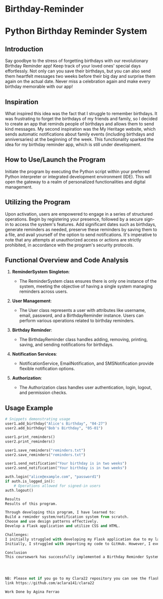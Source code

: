 # Birthday-Reminder
# Python Birthday Reminder System

## Introduction

Say goodbye to the stress of forgetting birthdays with our revolutionary Birthday Reminder app! Keep track of your loved ones' special days effortlessly. Not only can you save their birthdays, but you can also send them heartfelt messages two weeks before their big day and surprise them again on the actual date. Never miss a celebration again and make every birthday memorable with our app!

## Inspiration

What inspired this idea was the fact that I struggle to remember birthdays. It was frustrating to forget the birthdays of my friends and family, so I decided to create an app that reminds people of birthdays and allows them to send kind messages. My second inspiration was the My Heritage website, which sends automatic notifications about family events (including birthdays and anniversaries) at the beginning of the week. This functionality sparked the idea for my birthday reminder app, which is still under development.

## How to Use/Launch the Program

Initiate the program by executing the Python script within your preferred Python interpreter or integrated development environment (IDE). This will open the gateway to a realm of personalized functionalities and digital management.

## Utilizing the Program

Upon activation, users are empowered to engage in a series of structured operations. Begin by registering your presence, followed by a secure sign-in to access the system's features. Add significant dates such as birthdays, generate reminders as needed, preserve these reminders by saving them to a file, and avail yourself of the option to send notifications. It's imperative to note that any attempts at unauthorized access or actions are strictly prohibited, in accordance with the program's security protocols.

## Functional Overview and Code Analysis

1. **ReminderSystem Singleton**:
   - The ReminderSystem class ensures there is only one instance of the system, meeting the objective of having a single system managing reminders across users.

2. **User Management**:
   - The User class represents a user with attributes like username, email, password, and a BirthdayReminder instance. Users can perform various operations related to birthday reminders.

3. **Birthday Reminder**:
   - The BirthdayReminder class handles adding, removing, printing, saving, and sending notifications for birthdays.

4. **Notification Services**:
   - NotificationService, EmailNotification, and SMSNotification provide flexible notification options.

5. **Authorization**:
   - The Authorization class handles user authentication, login, logout, and permission checks.

## Usage Example

```python
# Snippets demonstrating usage
user1.add_birthday("Alice's Birthday", "04-27")
user2.add_birthday("Bob's Birthday", "05-01")

user1.print_reminders()
user2.print_reminders()

user1.save_reminders("reminders.txt")
user2.save_reminders("reminders.txt")

user1.send_notification("Your birthday is in two weeks")
user2.send_notification("Your birthday is in two weeks")

auth.login("alice@example.com", "password1")
if auth.is_logged_in():
    # Operations allowed for signed-in users
auth.logout()

Results
Results of this program.

Through developing this program, I have learned to:
Build a reminder system/notification system from scratch.
Choose and use design patterns effectively.
Develop a Flask application and utilize CSS and HTML.

Challenges:
I initially struggled with developing my Flask application due to my lack of prior experience. I learned from YouTube tutorials, which presented a bit of a challenge.
Initially, I struggled with importing my code to GitHub. However, I eventually figured out the process.

Conclusion
This coursework has successfully implemented a Birthday Reminder System in Python, offering efficient reminder management, authentication, and flexible notification options. My Future prospects include integrating more features like recurring reminders and enhancing scalability and user interface design.




NB: Please not if you go to my Clara22 repository you can see the flask app, I am still developing.
link https://github.com/aclara141/clara22

Work Done by Agina Ferrao


